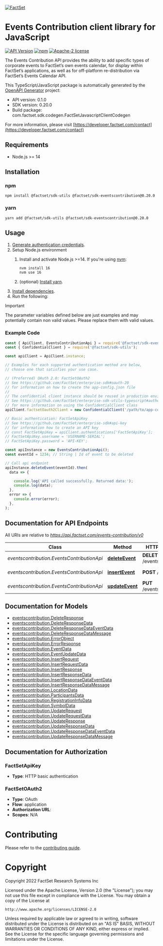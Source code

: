 [![FactSet](https://raw.githubusercontent.com/factset/enterprise-sdk/main/docs/images/factset-logo.svg)](https://www.factset.com)

# Events Contribution client library for JavaScript

[![API Version](https://img.shields.io/badge/api-v0.1.0-blue)](https://developer.factset.com/api-catalog/events-contribution-api)
[![npm](https://img.shields.io/npm/v/@factset/sdk-eventscontribution)](https://www.npmjs.com/package/@factset/sdk-eventscontribution)
[![Apache-2 license](https://img.shields.io/badge/license-Apache2-brightgreen.svg)](https://www.apache.org/licenses/LICENSE-2.0)

The Events Contribution API provides the ability to add specific types of corporate events to FactSet’s own events calendar, for display within FactSet’s applications, as well as for off-platform re-distribution via FactSet’s Events Calendar API.

This TypeScript/JavaScript package is automatically generated by the [OpenAPI Generator](https://openapi-generator.tech) project:

- API version: 0.1.0
- SDK version: 0.20.0
- Build package: com.factset.sdk.codegen.FactSetJavascriptClientCodegen

For more information, please visit [https://developer.factset.com/contact](https://developer.factset.com/contact)

## Requirements

* Node.js >= 14

## Installation

### npm

```shell
npm install @factset/sdk-utils @factset/sdk-eventscontribution@0.20.0
```

### yarn

```shell
yarn add @factset/sdk-utils @factset/sdk-eventscontribution@0.20.0
```

## Usage

1. [Generate authentication credentials](../../../../README.md#authentication).
2. Setup Node.js environment
   1. Install and activate Node.js >=14. If you're using [nvm](https://github.com/nvm-sh/nvm):

      ```sh
      nvm install 16
      nvm use 16
      ```

   2. (optional) [Install yarn](https://yarnpkg.com/getting-started/install).
3. [Install dependencies](#installation).
4. Run the following:

> [!IMPORTANT]
> The parameter variables defined below are just examples and may potentially contain non valid values. Please replace them with valid values.

### Example Code


```javascript
const { ApiClient, EventsContributionApi } = require('@factset/sdk-eventscontribution');
const { ConfidentialClient } = require('@factset/sdk-utils');

const apiClient = ApiClient.instance;

// Examples for each supported authentication method are below,
// choose one that satisfies your use case.

// (Preferred) OAuth 2.0: FactSetOAuth2
// See https://github.com/FactSet/enterprise-sdk#oauth-20
// for information on how to create the app-config.json file
//
// The confidential client instance should be reused in production environments.
// See https://github.com/FactSet/enterprise-sdk-utils-typescript#authentication
// for more information on using the ConfidentialClient class
apiClient.factsetOauth2Client = new ConfidentialClient('/path/to/app-config.json');

// Basic authentication: FactSetApiKey
// See https://github.com/FactSet/enterprise-sdk#api-key
// for information how to create an API key
// const FactSetApiKey = apiClient.authentications['FactSetApiKey'];
// FactSetApiKey.username = 'USERNAME-SERIAL';
// FactSetApiKey.password = 'API-KEY';

const apiInstance = new EventsContributionApi();
const eventId = 1234; // String | Id of event to be deleted

// Call api endpoint
apiInstance.deleteEvent(eventId).then(
  data => {

    console.log('API called successfully. Returned data:');
    console.log(data);
  },
  error => {
    console.error(error);
  },
);

```


## Documentation for API Endpoints

All URIs are relative to *https://api.factset.com/events-contribution/v0*

Class | Method | HTTP request | Description
------------ | ------------- | ------------- | -------------
*eventscontribution.EventsContributionApi* | [**deleteEvent**](docs/EventsContributionApi.md#deleteEvent) | **DELETE** /events/{eventId} | Delete Event data
*eventscontribution.EventsContributionApi* | [**insertEvent**](docs/EventsContributionApi.md#insertEvent) | **POST** /events | Insert Event data
*eventscontribution.EventsContributionApi* | [**updateEvent**](docs/EventsContributionApi.md#updateEvent) | **PUT** /events/{eventId} | Update Event data


## Documentation for Models

 - [eventscontribution.DeleteResponse](docs/DeleteResponse.md)
 - [eventscontribution.DeleteResponseData](docs/DeleteResponseData.md)
 - [eventscontribution.DeleteResponseDataEventData](docs/DeleteResponseDataEventData.md)
 - [eventscontribution.DeleteResponseDataMessage](docs/DeleteResponseDataMessage.md)
 - [eventscontribution.ErrorObject](docs/ErrorObject.md)
 - [eventscontribution.ErrorResponse](docs/ErrorResponse.md)
 - [eventscontribution.EventData](docs/EventData.md)
 - [eventscontribution.EventUpdateData](docs/EventUpdateData.md)
 - [eventscontribution.InsertRequest](docs/InsertRequest.md)
 - [eventscontribution.InsertRequestData](docs/InsertRequestData.md)
 - [eventscontribution.InsertResponse](docs/InsertResponse.md)
 - [eventscontribution.InsertResponseData](docs/InsertResponseData.md)
 - [eventscontribution.InsertResponseDataEventData](docs/InsertResponseDataEventData.md)
 - [eventscontribution.InsertResponseDataMessage](docs/InsertResponseDataMessage.md)
 - [eventscontribution.LocationData](docs/LocationData.md)
 - [eventscontribution.ParticipantsData](docs/ParticipantsData.md)
 - [eventscontribution.RegistrationInfoData](docs/RegistrationInfoData.md)
 - [eventscontribution.SymbolData](docs/SymbolData.md)
 - [eventscontribution.UpdateRequest](docs/UpdateRequest.md)
 - [eventscontribution.UpdateRequestData](docs/UpdateRequestData.md)
 - [eventscontribution.UpdateResponse](docs/UpdateResponse.md)
 - [eventscontribution.UpdateResponseData](docs/UpdateResponseData.md)
 - [eventscontribution.UpdateResponseDataEventData](docs/UpdateResponseDataEventData.md)
 - [eventscontribution.UpdateResponseDataMessage](docs/UpdateResponseDataMessage.md)


## Documentation for Authorization



### FactSetApiKey

- **Type**: HTTP basic authentication



### FactSetOAuth2


- **Type**: OAuth
- **Flow**: application
- **Authorization URL**: 
- **Scopes**: N/A


# Contributing

Please refer to the [contributing guide](../../../../CONTRIBUTING.md).

# Copyright

Copyright 2022 FactSet Research Systems Inc

Licensed under the Apache License, Version 2.0 (the "License");
you may not use this file except in compliance with the License.
You may obtain a copy of the License at

    http://www.apache.org/licenses/LICENSE-2.0

Unless required by applicable law or agreed to in writing, software
distributed under the License is distributed on an "AS IS" BASIS,
WITHOUT WARRANTIES OR CONDITIONS OF ANY KIND, either express or implied.
See the License for the specific language governing permissions and
limitations under the License.

